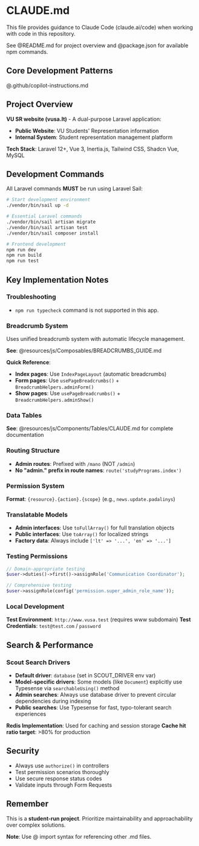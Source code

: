 # CLAUDE.md

This file provides guidance to Claude Code (claude.ai/code) when working with code in this repository.

See @README.md for project overview and @package.json for available npm commands.

## Core Development Patterns

@.github/copilot-instructions.md

## Project Overview

**VU SR website (vusa.lt)** - A dual-purpose Laravel application:
- **Public Website**: VU Students' Representation information
- **Internal System**: Student representation management platform

**Tech Stack**: Laravel 12+, Vue 3, Inertia.js, Tailwind CSS, Shadcn Vue, MySQL

## Development Commands

All Laravel commands **MUST** be run using Laravel Sail:

```bash
# Start development environment
./vendor/bin/sail up -d

# Essential Laravel commands
./vendor/bin/sail artisan migrate
./vendor/bin/sail artisan test
./vendor/bin/sail composer install

# Frontend development
npm run dev
npm run build
npm run test
```

## Key Implementation Notes

### Troubleshooting

- `npm run typecheck` command is not supported in this app.

### Breadcrumb System
Uses unified breadcrumb system with automatic lifecycle management.

**See**: @resources/js/Composables/BREADCRUMBS_GUIDE.md

**Quick Reference**:
- **Index pages**: Use `IndexPageLayout` (automatic breadcrumbs)  
- **Form pages**: Use `usePageBreadcrumbs()` + `BreadcrumbHelpers.adminForm()`
- **Show pages**: Use `usePageBreadcrumbs()` + `BreadcrumbHelpers.adminShow()`

### Data Tables
**See**: @resources/js/Components/Tables/CLAUDE.md for complete documentation

### Routing Structure
- **Admin routes**: Prefixed with `/mano` (NOT `/admin`)
- **No "admin." prefix in route names**: `route('studyPrograms.index')`

### Permission System
**Format**: `{resource}.{action}.{scope}` (e.g., `news.update.padalinys`)

### Translatable Models
- **Admin interfaces**: Use `toFullArray()` for full translation objects
- **Public interfaces**: Use `toArray()` for localized strings  
- **Factory data**: Always include `['lt' => '...', 'en' => '...']`

### Testing Permissions
```php
// Domain-appropriate testing
$user->duties()->first()->assignRole('Communication Coordinator');

// Comprehensive testing
$user->assignRole(config('permission.super_admin_role_name'));
```

### Local Development
**Test Environment**: `http://www.vusa.test` (requires www subdomain)
**Test Credentials**: `test@test.com` / `password`

## Search & Performance

### Scout Search Drivers
- **Default driver**: `database` (set in SCOUT_DRIVER env var)
- **Model-specific drivers**: Some models (like `Document`) explicitly use Typesense via `searchableUsing()` method
- **Admin searches**: Always use database driver to prevent circular dependencies during indexing
- **Public searches**: Use Typesense for fast, typo-tolerant search experiences

**Redis Implementation**: Used for caching and session storage
**Cache hit ratio target**: >80% for production

## Security

- Always use `authorize()` in controllers
- Test permission scenarios thoroughly
- Use secure response status codes
- Validate inputs through Form Requests

## Remember

This is a **student-run project**. Prioritize maintainability and approachability over complex solutions.

**Note**: Use @ import syntax for referencing other .md files.